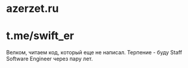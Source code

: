 # azerzet.ru
# t.me/swift_er 

Велком, читаем код, который еще не написал. 
Терпение - буду Staff Software Engineer через пару лет.
